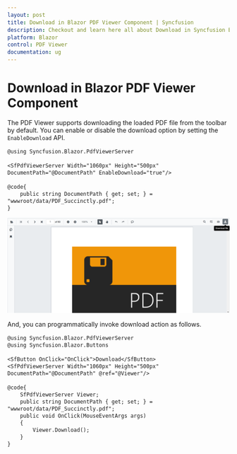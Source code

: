 ```yaml
---
layout: post
title: Download in Blazor PDF Viewer Component | Syncfusion
description: Checkout and learn here all about Download in Syncfusion Blazor PDF Viewer component and much more details.
platform: Blazor
control: PDF Viewer
documentation: ug
---
```


# Download in Blazor PDF Viewer Component

The PDF Viewer supports downloading the loaded PDF file from the toolbar by default. You can enable or disable the download option by setting the `EnableDownload` API.

```cshtml
@using Syncfusion.Blazor.PdfViewerServer

<SfPdfViewerServer Width="1060px" Height="500px" DocumentPath="@DocumentPath" EnableDownload="true"/>

@code{
    public string DocumentPath { get; set; } = "wwwroot/data/PDF_Succinctly.pdf";
}
```

![Download](../pdfviewer/images/download.png)

And, you can programmatically invoke download action as follows.

```cshtml
@using Syncfusion.Blazor.PdfViewerServer
@using Syncfusion.Blazor.Buttons

<SfButton OnClick="OnClick">Download</SfButton>
<SfPdfViewerServer Width="1060px" Height="500px" DocumentPath="@DocumentPath" @ref="@Viewer"/>

@code{
    SfPdfViewerServer Viewer;
    public string DocumentPath { get; set; } = "wwwroot/data/PDF_Succinctly.pdf";
    public void OnClick(MouseEventArgs args)
    {
        Viewer.Download();
    }
}
```